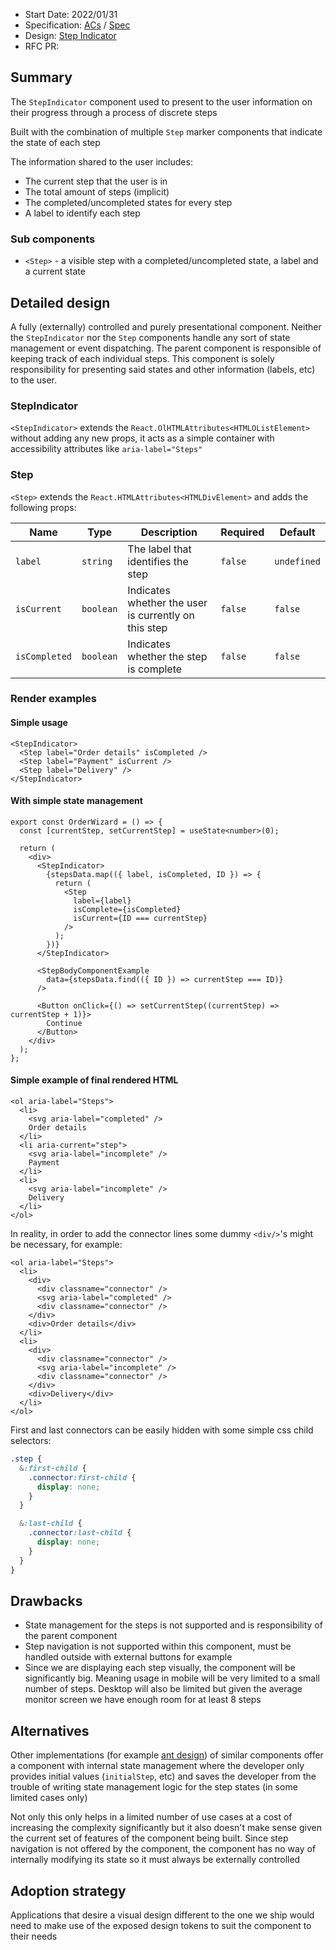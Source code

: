 - Start Date: 2022/01/31
- Specification: [ACs](https://wwnorton1.sharepoint.com/:w:/g/DP/products_and_projects/nds/EYaT6DU_L9dJgpDUAm0brj0BTyXTdFEpfNOhvmPsaYnK_A?e=mpeK98) / [Spec](https://docs.google.com/document/d/1Km1st0VA-rEBiSStirv7iwhyyJu8QiKz_3PwkfTwFMw)
- Design: [Step Indicator](https://zpl.io/a7prL4q)
- RFC PR:

## Summary

The `StepIndicator` component used to present to the user information on their progress through a process of discrete steps

Built with the combination of multiple `Step` marker components that indicate the state of each step

The information shared to the user includes:

- The current step that the user is in
- The total amount of steps (implicit)
- The completed/uncompleted states for every step
- A label to identify each step

### Sub components

- `<Step>` - a visible step with a completed/uncompleted state, a label and a current state

## Detailed design

A fully (externally) controlled and purely presentational component. Neither the `StepIndicator` nor the `Step` components handle any sort of state management or event dispatching. The parent component is responsible of keeping track of each individual steps. This component is solely responsibility for presenting said states and other information (labels, etc) to the user.

### StepIndicator

`<StepIndicator>` extends the `React.OlHTMLAttributes<HTMLOListElement>` without adding any new props, it acts as a simple container with accessibility attributes like `aria-label="Steps"`

### Step

`<Step>` extends the `React.HTMLAttributes<HTMLDivElement>` and adds the following props:

| Name          | Type      | Description                                          | Required | Default     |
| ------------- | --------- | ---------------------------------------------------- | -------- | ----------- |
| `label`       | `string`  | The label that identifies the step                   | `false`  | `undefined` |
| `isCurrent`   | `boolean` | Indicates whether the user is currently on this step | `false`  | `false`     |
| `isCompleted` | `boolean` | Indicates whether the step is complete               | `false`  | `false`     |

### Render examples

#### Simple usage

```tsx
<StepIndicator>
  <Step label="Order details" isCompleted />
  <Step label="Payment" isCurrent />
  <Step label="Delivery" />
</StepIndicator>
```

#### With simple state management

```tsx
export const OrderWizard = () => {
  const [currentStep, setCurrentStep] = useState<number>(0);

  return (
    <div>
      <StepIndicator>
        {stepsData.map(({ label, isCompleted, ID }) => {
          return (
            <Step
              label={label}
              isComplete={isCompleted}
              isCurrent={ID === currentStep}
            />
          );
        })}
      </StepIndicator>

      <StepBodyComponentExample
        data={stepsData.find(({ ID }) => currentStep === ID)}
      />

      <Button onClick={() => setCurrentStep((currentStep) => currentStep + 1)}>
        Continue
      </Button>
    </div>
  );
};
```

#### Simple example of final rendered HTML

```tsx
<ol aria-label="Steps">
  <li>
    <svg aria-label="completed" />
    Order details
  </li>
  <li aria-current="step">
    <svg aria-label="incomplete" />
    Payment
  </li>
  <li>
    <svg aria-label="incomplete" />
    Delivery
  </li>
</ol>
```

In reality, in order to add the connector lines some dummy `<div/>`'s might be necessary, for example:

```tsx
<ol aria-label="Steps">
  <li>
    <div>
      <div classname="connector" />
      <svg aria-label="completed" />
      <div classname="connector" />
    </div>
    <div>Order details</div>
  </li>
  <li>
    <div>
      <div classname="connector" />
      <svg aria-label="incomplete" />
      <div classname="connector" />
    </div>
    <div>Delivery</div>
  </li>
</ol>
```

First and last connectors can be easily hidden with some simple css child selectors:

```scss
.step {
  &:first-child {
    .connector:first-child {
      display: none;
    }
  }

  &:last-child {
    .connector:last-child {
      display: none;
    }
  }
}
```

## Drawbacks

- State management for the steps is not supported and is responsibility of the parent component
- Step navigation is not supported within this component, must be handled outside with external buttons for example
- Since we are displaying each step visually, the component will be significantly big. Meaning usage in mobile will be very limited to a small number of steps. Desktop will also be limited but given the average monitor screen we have enough room for at least 8 steps

## Alternatives

Other implementations (for example [ant design](https://ant.design/components/steps/)) of similar components offer a component with internal state management where the developer only provides initial values (`initialStep`, etc) and saves the developer from the trouble of writing state management logic for the step states (in some limited cases only)

Not only this only helps in a limited number of use cases at a cost of increasing the complexity significantly but it also doesn't make sense given the current set of features of the component being built. Since step navigation is not offered by the component, the component has no way of internally modifying its state so it must always be externally controlled

## Adoption strategy

Applications that desire a visual design different to the one we ship would need to make use of the exposed design tokens to suit the component to their needs
